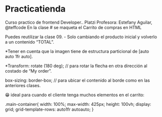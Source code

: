 # Practicatienda
Curso practico de frontend Developer.. Platzi
Profesora: Estefany Aguilar, @teffcode
En la clase # se maqueta el Carrito de compras en HTML

Puedes reutilizar la clase 09. - Solo cambiando el producto inicial y volverlo a un contenido “TOTAL”.

*Tener en cuenta que la imagen tiene de estructura particional de [auto auto 1fr auto].

*Transform: rotate (180 deg); // para rotar la flecha en otra dirección al costado de “My order”.

box-sizing: border-box; // para ubicar el contenido al borde como en las anteriores clases.

😁 ideal para cuando el cliente tenga muchos elementos en el carrito:

.main-container{
    width: 100%;
    max-width: 425px;
    height: 100vh;
    display: grid;
    grid-template-rows: auto1fr autoauto;
}
